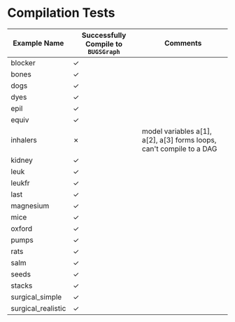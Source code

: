 # Compilation Tests

| Example Name  | Successfully Compile to `BUGSGraph` | Comments |
| ------------- | ---------------- | -------- |
| blocker | &check; | |
| bones | &check; | |
| dogs | &check; | |
| dyes  | &check; | |
| epil | &check; | |
| equiv | &check; | | 
| inhalers | &cross; | model variables a[1], a[2], a[3] forms loops, can't compile to a DAG | 
| kidney | &check; | | 
| leuk | &check; | | 
| leukfr | &check; | | 
| last | &check; | | 
| magnesium | &check; | | 
| mice | &check; | |
| oxford | &check; |  |
| pumps | &check; | |
| rats | &check; | |
| salm | &check; | |
| seeds | &check; | |
| stacks | &check; | |
| surgical_simple | &check; | |
| surgical_realistic | &check; | |
